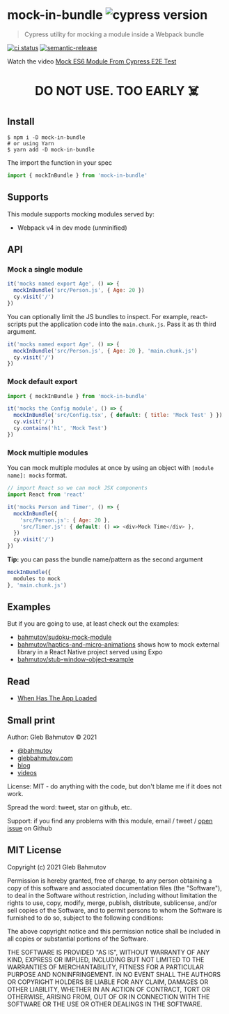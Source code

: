 # mock-in-bundle ![cypress version](https://img.shields.io/badge/cypress-8.3.1-brightgreen)

> Cypress utility for mocking a module inside a Webpack bundle

[![ci status][ci image]][ci url] [![semantic-release][semantic-image] ][semantic-url]

Watch the video [Mock ES6 Module From Cypress E2E Test](https://youtu.be/RAFdYqRO2vI)

<center>
<h1>DO NOT USE. TOO EARLY ☠️</h1>
</center>

## Install

```shell
$ npm i -D mock-in-bundle
# or using Yarn
$ yarn add -D mock-in-bundle
```

The import the function in your spec

```js
import { mockInBundle } from 'mock-in-bundle'
```

## Supports

This module supports mocking modules served by:

- Webpack v4 in dev mode (unminified)

## API

### Mock a single module

```js
it('mocks named export Age', () => {
  mockInBundle('src/Person.js', { Age: 20 })
  cy.visit('/')
})
```

You can optionally limit the JS bundles to inspect. For example, react-scripts put the application code into the `main.chunk.js`. Pass it as th third argument.

```js
it('mocks named export Age', () => {
  mockInBundle('src/Person.js', { Age: 20 }, 'main.chunk.js')
  cy.visit('/')
})
```

### Mock default export

```js
import { mockInBundle } from 'mock-in-bundle'

it('mocks the Config module', () => {
  mockInBundle('src/Config.tsx', { default: { title: 'Mock Test' } })
  cy.visit('/')
  cy.contains('h1', 'Mock Test')
})
```

### Mock multiple modules

You can mock multiple modules at once by using an object with `[module name]: mocks` format.

```js
// import React so we can mock JSX components
import React from 'react'

it('mocks Person and Timer', () => {
  mockInBundle({
    'src/Person.js': { Age: 20 },
    'src/Timer.js': { default: () => <div>Mock Time</div> },
  })
  cy.visit('/')
})
```

**Tip:** you can pass the bundle name/pattern as the second argument

```js
mockInBundle({
  modules to mock
}, 'main.chunk.js')
```

## Examples

But if you are going to use, at least check out the examples:

- [bahmutov/sudoku-mock-module](https://github.com/bahmutov/sudoku-mock-module)
- [bahmutov/haptics-and-micro-animations](https://github.com/bahmutov/haptics-and-micro-animations) shows how to mock external library in a React Native project served using Expo
- [bahmutov/stub-window-object-example](https://github.com/bahmutov/stub-window-object-example)

## Read

- [When Has The App Loaded](https://glebbahmutov.com/blog/app-loaded/)

## Small print

Author: Gleb Bahmutov &copy; 2021

- [@bahmutov](https://twitter.com/bahmutov)
- [glebbahmutov.com](https://glebbahmutov.com)
- [blog](https://glebbahmutov.com/blog/)
- [videos](https://www.youtube.com/glebbahmutov)

License: MIT - do anything with the code, but don't blame me if it does not work.

Spread the word: tweet, star on github, etc.

Support: if you find any problems with this module, email / tweet /
[open issue](https://github.com/bahmutov/mock-in-bundle/issues) on Github

## MIT License

Copyright (c) 2021 Gleb Bahmutov

Permission is hereby granted, free of charge, to any person
obtaining a copy of this software and associated documentation
files (the "Software"), to deal in the Software without
restriction, including without limitation the rights to use,
copy, modify, merge, publish, distribute, sublicense, and/or sell
copies of the Software, and to permit persons to whom the
Software is furnished to do so, subject to the following
conditions:

The above copyright notice and this permission notice shall be
included in all copies or substantial portions of the Software.

THE SOFTWARE IS PROVIDED "AS IS", WITHOUT WARRANTY OF ANY KIND,
EXPRESS OR IMPLIED, INCLUDING BUT NOT LIMITED TO THE WARRANTIES
OF MERCHANTABILITY, FITNESS FOR A PARTICULAR PURPOSE AND
NONINFRINGEMENT. IN NO EVENT SHALL THE AUTHORS OR COPYRIGHT
HOLDERS BE LIABLE FOR ANY CLAIM, DAMAGES OR OTHER LIABILITY,
WHETHER IN AN ACTION OF CONTRACT, TORT OR OTHERWISE, ARISING
FROM, OUT OF OR IN CONNECTION WITH THE SOFTWARE OR THE USE OR
OTHER DEALINGS IN THE SOFTWARE.

[semantic-image]: https://img.shields.io/badge/%20%20%F0%9F%93%A6%F0%9F%9A%80-semantic--release-e10079.svg
[semantic-url]: https://github.com/semantic-release/semantic-release
[ci image]: https://github.com/bahmutov/mock-in-bundle/workflows/ci/badge.svg?branch=main
[ci url]: https://github.com/bahmutov/mock-in-bundle/actions
